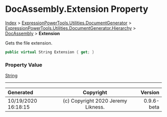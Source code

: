 ﻿# DocAssembly.Extension Property

[Index](../index.md) > [ExpressionPowerTools.Utilities.DocumentGenerator](ExpressionPowerTools.Utilities.DocumentGenerator.a.md) > [ExpressionPowerTools.Utilities.DocumentGenerator.Hierarchy](ExpressionPowerTools.Utilities.DocumentGenerator.Hierarchy.n.md) > [DocAssembly](ExpressionPowerTools.Utilities.DocumentGenerator.Hierarchy.DocAssembly.cs.md) > **Extension**

Gets the file extension.

```csharp
public virtual String Extension { get; }
```

### Property Value

 [String](https://docs.microsoft.com/dotnet/api/system.string) 


---

| Generated | Copyright | Version |
| :-- | :-: | --: |
| 10/19/2020 16:18:15 | (c) Copyright 2020 Jeremy Likness. | 0.9.6-beta |
